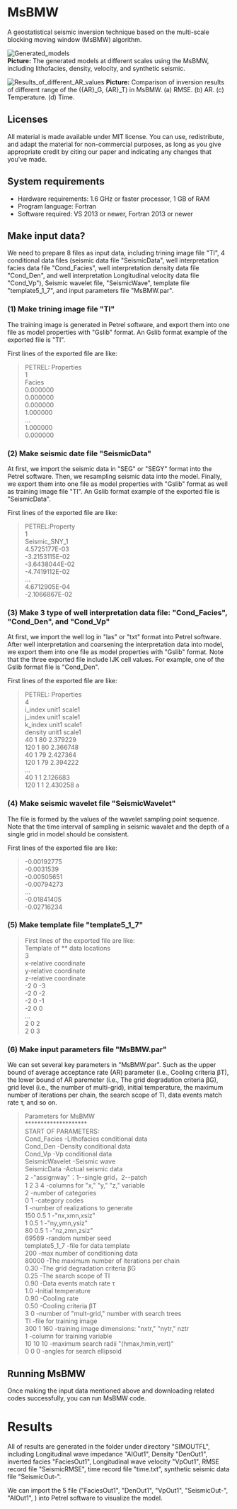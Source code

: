 # MsBMW
A geostatistical seismic inversion technique based on the multi-scale blocking moving window (MsBMW) algorithm. 

![Generated_models](https://github.com/XunHu94/MsBMW/blob/main/Generated_models.png)  
**Picture:** The generated models at different scales using the MsBMW, including lithofacies, density, velocity, and synthetic seismic.

![Results_of_different_AR_values](https://github.com/XunHu94/MsBMW/blob/main/Results_of_different_AR_values.png)
**Picture:** Comparison of inversion results of different range of the ({AR}_G, {AR}_T) in MsBMW. (a) RMSE. (b) AR. (c) Temperature. (d) Time.

## Licenses
All material is made available under MIT license. You can use, redistribute, and adapt the material for non-commercial purposes, as long as you give appropriate credit by citing our paper and indicating any changes that you've made.

## System requirements
* Hardware requirements: 1.6 GHz or faster processor, 1 GB of RAM  
* Program language: Fortran  
* Software required: VS 2013 or newer, Fortran 2013 or newer  

## Make input data?
We need to prepare 8 files as input data, including trining image file "TI", 4 conditional data files (seismic data file "SeismicData", well interpretation facies data file "Cond_Facies", well interpretation density data file "Cond_Den", and well interpretation Longitudinal velocity data file "Cond_Vp"), Seismic wavelet file, "SeismicWave", template file "template5_1_7", and input parameters file "MsBMW.par".

### (1) Make trining image file "TI"
The training image is generated in Petrel software, and export them into one file as model properties with "Gslib" format. An Gslib format example of the exported file is "TI".

First lines of the exported file are like:  
> PETREL: Properties  
1  
Facies  
0.000000  
0.000000  
0.000000  
1.000000  
...  
1.000000   
0.000000

### (2) Make seismic date file "SeismicData"
At first, we import the seismic data in "SEG" or "SEGY" format into the Petrel software. Then, we resampling seismic data into the model. Finally, we export them into one file as model properties with "Gslib" format as well as training image file "TI". An Gslib format example of the exported file is "SeismicData".

First lines of the exported file are like:  
> PETREL:Property  
1  
Seismic_SNY_1  
  4.5725177E-03  
 -3.2153115E-02  
 -3.6438044E-02  
 -4.7419112E-02  
  ...  
  4.6712905E-04  
 -2.1066867E-02  
 
 ### (3) Make 3 type of well interpretation data file: "Cond_Facies", "Cond_Den", and "Cond_Vp"
 At first, we import the well log in "las" or "txt" format into Petrel software. After well interpretation and coarsening the interpretation data into model,  we export them into one file as model properties with "Gslib" format. Note that the three exported file include IJK cell values. For example, one of the Gslib format file is "Cond_Den".
 
 First lines of the exported file are like:  
> PETREL: Properties  
4  
i_index unit1 scale1  
j_index unit1 scale1  
k_index unit1 scale1  
density unit1 scale1  
40 1 80 2.379229  
120 1 80 2.366748  
40 1 79 2.427364  
120 1 79 2.394222  
...  
40 1 1 2.126683  
120 1 1 2.430258 a 

### (4) Make seismic wavelet file "SeismicWavelet"
The file is formed by the values of the wavelet sampling point sequence. Note that the time interval of sampling in seismic wavalet and the depth of a single grid in model should be consistent. 

 First lines of the exported file are like:  
> -0.00192775  
-0.0031539  
-0.00505651  
-0.00794273  
...  
-0.01841405  
-0.02716234  

### (5) Make template file "template5_1_7"

> First lines of the exported file are like:  
 Template of ** data locations  
3  
x-relative coordinate  
y-relative coordinate  
z-relative coordinate  
-2	0	-3  
-2	0	-2  
-2	0	-1  
-2	0	0  
...  
2	0	2  
2	0	3  

### (6) Make input parameters file "MsBMW.par"
We can set several key parameters in "MsBMW.par". Such as the upper bound of average acceptance rate (AR) parameter (i.e., Cooling criteria βT), the lower bound of AR paremeter (i.e., The grid degradation criteria βG), grid level (i.e., the number of multi-grid), initial temperature, the maximum number of iterations per chain, the search scope of TI, data events match rate τ, and so on.

> Parameters for MsBMW  
> 			      ********************  
> START OF PARAMETERS:  
> Cond_Facies    -Lithofacies conditional data  
Cond_Den                                                -Density conditional data  
Cond_Vp                                                  -Vp conditional data  
SeismicWavelet                                                       -Seismic wave  
SeismicData                                                      -Actual  seismic data  
2                                                              -"assignway"：1--single grid，2--patch  
1       2       3        4                                   -columns for "x," "y," "z," variable  
2                                                               -number of categories  
0 1                                                            -category codes  
1                                                              -number of realizations to generate  
150     0.5     1                                           -"nx,xmn,xsiz"  
1     0.5     1                                               -"ny,ymn,ysiz"  
80      0.5     1                                             -"nz,zmn,zsiz"  
69569                                                         -random number seed  
template5_1_7                                              -file for data template  
200                                                             -max number of conditioning data  
80000                                                        -The maximum number of iterations per chain  
0.30                                                          -The grid degradation criteria βG  
0.25                                                          -The search scope of TI  
0.90                                                           -Data events match rate τ  
1.0                                                             -Initial temperature  
0.90                                                           -Cooling rate  
0.50                                                             -Cooling criteria βT  
3       0                                                      -number of "mult-grid," number with search trees  
TI                                                             -file for training image  
300     1     160                                            -training image dimensions: "nxtr," "nytr," nztr  
1                                                             -column for training variable  
10      10      10                                          -maximum search radii "(hmax,hmin,vert)"  
0      0       0                                               -angles for search ellipsoid  

 
## Running MsBMW
Once making the input data mentioned above and downloading related codes successfully, you can run MsBMW code.

# Results
All of results are generated in the folder under directory "SIMOUTFL", including Longitudinal wave impedance "AIOut1", Density "DenOut1", inverted facies "FaciesOut1", Longitudinal wave velocity "VpOut1", RMSE record file "SeismicRMSE", time record file "time.txt", synthetic seismic data file "SeismicOut-".

We can import the 5 file ("FaciesOut1",  "DenOut1", "VpOut1", "SeismicOut-", "AIOut1", )  into Petrel software to visualize the model.
